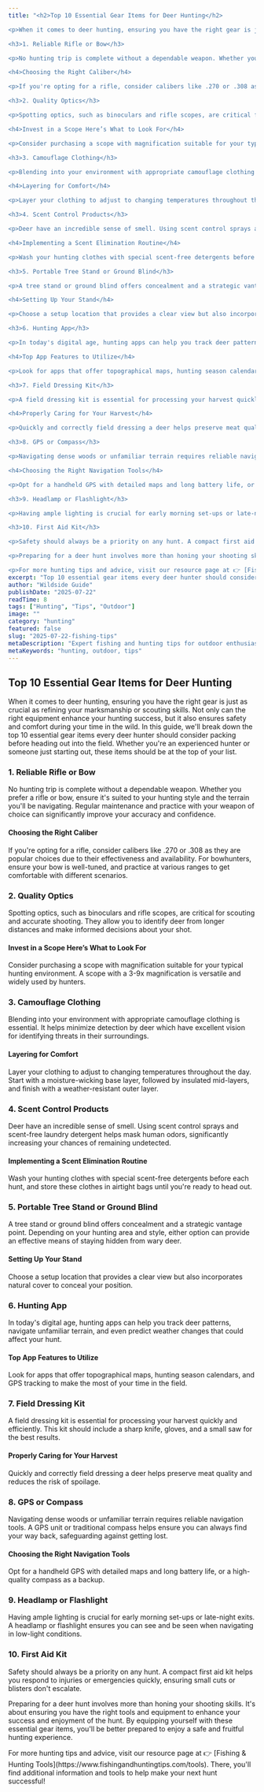```yaml
---
title: "<h2>Top 10 Essential Gear Items for Deer Hunting</h2>

<p>When it comes to deer hunting, ensuring you have the right gear is just as crucial as refining your marksmanship or scouting skills. Not only can the right equipment enhance your hunting success, but it also ensures safety and comfort during your time in the wild. In this guide, we'll break down the top 10 essential gear items every deer hunter should consider packing before heading out into the field. Whether you're an experienced hunter or someone just starting out, these items should be at the top of your list.</p>

<h3>1. Reliable Rifle or Bow</h3>

<p>No hunting trip is complete without a dependable weapon. Whether you prefer a rifle or bow, ensure it's suited to your hunting style and the terrain you'll be navigating. Regular maintenance and practice with your weapon of choice can significantly improve your accuracy and confidence.</p>

<h4>Choosing the Right Caliber</h4>

<p>If you're opting for a rifle, consider calibers like .270 or .308 as they are popular choices due to their effectiveness and availability. For bowhunters, ensure your bow is well-tuned, and practice at various ranges to get comfortable with different scenarios.</p>

<h3>2. Quality Optics</h3>

<p>Spotting optics, such as binoculars and rifle scopes, are critical for scouting and accurate shooting. They allow you to identify deer from longer distances and make informed decisions about your shot.</p>

<h4>Invest in a Scope Here’s What to Look For</h4>

<p>Consider purchasing a scope with magnification suitable for your typical hunting environment. A scope with a 3-9x magnification is versatile and widely used by hunters.</p>

<h3>3. Camouflage Clothing</h3>

<p>Blending into your environment with appropriate camouflage clothing is essential. It helps minimize detection by deer which have excellent vision for identifying threats in their surroundings.</p>

<h4>Layering for Comfort</h4>

<p>Layer your clothing to adjust to changing temperatures throughout the day. Start with a moisture-wicking base layer, followed by insulated mid-layers, and finish with a weather-resistant outer layer.</p>

<h3>4. Scent Control Products</h3>

<p>Deer have an incredible sense of smell. Using scent control sprays and scent-free laundry detergent helps mask human odors, significantly increasing your chances of remaining undetected.</p>

<h4>Implementing a Scent Elimination Routine</h4>

<p>Wash your hunting clothes with special scent-free detergents before each hunt, and store these clothes in airtight bags until you're ready to head out.</p>

<h3>5. Portable Tree Stand or Ground Blind</h3>

<p>A tree stand or ground blind offers concealment and a strategic vantage point. Depending on your hunting area and style, either option can provide an effective means of staying hidden from wary deer.</p>

<h4>Setting Up Your Stand</h4>

<p>Choose a setup location that provides a clear view but also incorporates natural cover to conceal your position.</p>

<h3>6. Hunting App</h3>

<p>In today's digital age, hunting apps can help you track deer patterns, navigate unfamiliar terrain, and even predict weather changes that could affect your hunt.</p>

<h4>Top App Features to Utilize</h4>

<p>Look for apps that offer topographical maps, hunting season calendars, and GPS tracking to make the most of your time in the field.</p>

<h3>7. Field Dressing Kit</h3>

<p>A field dressing kit is essential for processing your harvest quickly and efficiently. This kit should include a sharp knife, gloves, and a small saw for the best results.</p>

<h4>Properly Caring for Your Harvest</h4>

<p>Quickly and correctly field dressing a deer helps preserve meat quality and reduces the risk of spoilage.</p>

<h3>8. GPS or Compass</h3>

<p>Navigating dense woods or unfamiliar terrain requires reliable navigation tools. A GPS unit or traditional compass helps ensure you can always find your way back, safeguarding against getting lost.</p>

<h4>Choosing the Right Navigation Tools</h4>

<p>Opt for a handheld GPS with detailed maps and long battery life, or a high-quality compass as a backup.</p>

<h3>9. Headlamp or Flashlight</h3>

<p>Having ample lighting is crucial for early morning set-ups or late-night exits. A headlamp or flashlight ensures you can see and be seen when navigating in low-light conditions.</p>

<h3>10. First Aid Kit</h3>

<p>Safety should always be a priority on any hunt. A compact first aid kit helps you respond to injuries or emergencies quickly, ensuring small cuts or blisters don't escalate.</p>

<p>Preparing for a deer hunt involves more than honing your shooting skills. It's about ensuring you have the right tools and equipment to enhance your success and enjoyment of the hunt. By equipping yourself with these essential gear items, you'll be better prepared to enjoy a safe and fruitful hunting experience.</p>

<p>For more hunting tips and advice, visit our resource page at 👉 [Fishing & Hunting Tools](https://www.fishingandhuntingtips.com/tools). There, you'll find additional information and tools to help make your next hunt successful!</p>"
excerpt: "Top 10 essential gear items every deer hunter should consider packing before heading out."
author: "Wildside Guide"
publishDate: "2025-07-22"
readTime: 8
tags: ["Hunting", "Tips", "Outdoor"]
image: ""
category: "hunting"
featured: false
slug: "2025-07-22-fishing-tips"
metaDescription: "Expert fishing and hunting tips for outdoor enthusiasts"
metaKeywords: "hunting, outdoor, tips"
---
```

<h2>Top 10 Essential Gear Items for Deer Hunting</h2>

<p>When it comes to deer hunting, ensuring you have the right gear is just as crucial as refining your marksmanship or scouting skills. Not only can the right equipment enhance your hunting success, but it also ensures safety and comfort during your time in the wild. In this guide, we'll break down the top 10 essential gear items every deer hunter should consider packing before heading out into the field. Whether you're an experienced hunter or someone just starting out, these items should be at the top of your list.</p>

<h3>1. Reliable Rifle or Bow</h3>

<p>No hunting trip is complete without a dependable weapon. Whether you prefer a rifle or bow, ensure it's suited to your hunting style and the terrain you'll be navigating. Regular maintenance and practice with your weapon of choice can significantly improve your accuracy and confidence.</p>

<h4>Choosing the Right Caliber</h4>

<p>If you're opting for a rifle, consider calibers like .270 or .308 as they are popular choices due to their effectiveness and availability. For bowhunters, ensure your bow is well-tuned, and practice at various ranges to get comfortable with different scenarios.</p>

<h3>2. Quality Optics</h3>

<p>Spotting optics, such as binoculars and rifle scopes, are critical for scouting and accurate shooting. They allow you to identify deer from longer distances and make informed decisions about your shot.</p>

<h4>Invest in a Scope Here’s What to Look For</h4>

<p>Consider purchasing a scope with magnification suitable for your typical hunting environment. A scope with a 3-9x magnification is versatile and widely used by hunters.</p>

<h3>3. Camouflage Clothing</h3>

<p>Blending into your environment with appropriate camouflage clothing is essential. It helps minimize detection by deer which have excellent vision for identifying threats in their surroundings.</p>

<h4>Layering for Comfort</h4>

<p>Layer your clothing to adjust to changing temperatures throughout the day. Start with a moisture-wicking base layer, followed by insulated mid-layers, and finish with a weather-resistant outer layer.</p>

<h3>4. Scent Control Products</h3>

<p>Deer have an incredible sense of smell. Using scent control sprays and scent-free laundry detergent helps mask human odors, significantly increasing your chances of remaining undetected.</p>

<h4>Implementing a Scent Elimination Routine</h4>

<p>Wash your hunting clothes with special scent-free detergents before each hunt, and store these clothes in airtight bags until you're ready to head out.</p>

<h3>5. Portable Tree Stand or Ground Blind</h3>

<p>A tree stand or ground blind offers concealment and a strategic vantage point. Depending on your hunting area and style, either option can provide an effective means of staying hidden from wary deer.</p>

<h4>Setting Up Your Stand</h4>

<p>Choose a setup location that provides a clear view but also incorporates natural cover to conceal your position.</p>

<h3>6. Hunting App</h3>

<p>In today's digital age, hunting apps can help you track deer patterns, navigate unfamiliar terrain, and even predict weather changes that could affect your hunt.</p>

<h4>Top App Features to Utilize</h4>

<p>Look for apps that offer topographical maps, hunting season calendars, and GPS tracking to make the most of your time in the field.</p>

<h3>7. Field Dressing Kit</h3>

<p>A field dressing kit is essential for processing your harvest quickly and efficiently. This kit should include a sharp knife, gloves, and a small saw for the best results.</p>

<h4>Properly Caring for Your Harvest</h4>

<p>Quickly and correctly field dressing a deer helps preserve meat quality and reduces the risk of spoilage.</p>

<h3>8. GPS or Compass</h3>

<p>Navigating dense woods or unfamiliar terrain requires reliable navigation tools. A GPS unit or traditional compass helps ensure you can always find your way back, safeguarding against getting lost.</p>

<h4>Choosing the Right Navigation Tools</h4>

<p>Opt for a handheld GPS with detailed maps and long battery life, or a high-quality compass as a backup.</p>

<h3>9. Headlamp or Flashlight</h3>

<p>Having ample lighting is crucial for early morning set-ups or late-night exits. A headlamp or flashlight ensures you can see and be seen when navigating in low-light conditions.</p>

<h3>10. First Aid Kit</h3>

<p>Safety should always be a priority on any hunt. A compact first aid kit helps you respond to injuries or emergencies quickly, ensuring small cuts or blisters don't escalate.</p>

<p>Preparing for a deer hunt involves more than honing your shooting skills. It's about ensuring you have the right tools and equipment to enhance your success and enjoyment of the hunt. By equipping yourself with these essential gear items, you'll be better prepared to enjoy a safe and fruitful hunting experience.</p>

<p>For more hunting tips and advice, visit our resource page at 👉 [Fishing & Hunting Tools](https://www.fishingandhuntingtips.com/tools). There, you'll find additional information and tools to help make your next hunt successful!</p>